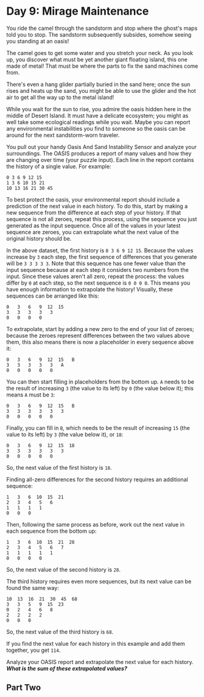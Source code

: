 # Day 9: Mirage Maintenance #
You ride the camel through the sandstorm and stop where the ghost's maps told you to stop. The 
sandstorm subsequently subsides, somehow seeing you standing at an oasis!

The camel goes to get some water and you stretch your neck. As you look up, you discover what must 
be yet another giant floating island, this one made of metal! That must be where the parts to fix 
the sand machines come from.

There's even a hang glider partially buried in the sand here; once the sun rises and heats up the 
sand, you might be able to use the glider and the hot air to get all the way up to the metal island!

While you wait for the sun to rise, you admire the oasis hidden here in the middle of Desert 
Island. It must have a delicate ecosystem; you might as well take some ecological readings while 
you wait. Maybe you can report any environmental instabilities you find to someone so the oasis 
can be around for the next sandstorm-worn traveler.

You pull out your handy Oasis And Sand Instability Sensor and analyze your surroundings. The OASIS 
produces a report of many values and how they are changing over time (your puzzle input). Each 
line in the report contains the history of a single value. For example:

    0 3 6 9 12 15
    1 3 6 10 15 21
    10 13 16 21 30 45

To best protect the oasis, your environmental report should include a prediction of the next value 
in each history. To do this, start by making a new sequence from the difference at each step of 
your history. If that sequence is not all zeroes, repeat this process, using the sequence you just 
generated as the input sequence. Once all of the values in your latest sequence are zeroes, you can 
extrapolate what the next value of the original history should be.

In the above dataset, the first history is `0 3 6 9 12 15`. Because the values increase by `3` each step, 
the first sequence of differences that you generate will be `3 3 3 3 3`. Note that this sequence has 
one fewer value than the input sequence because at each step it considers two numbers from the 
input. Since these values aren't all zero, repeat the process: the values differ by `0` at each step, 
so the next sequence is `0 0 0 0`. This means you have enough information to extrapolate the history! 
Visually, these sequences can be arranged like this:

    0   3   6   9  12  15
    3   3   3   3   3
    0   0   0   0

To extrapolate, start by adding a new zero to the end of your list of zeroes; because the zeroes 
represent differences between the two values above them, this also means there is now a placeholder 
in every sequence above it:

    0   3   6   9  12  15   B
    3   3   3   3   3   A
    0   0   0   0   0

You can then start filling in placeholders from the bottom up. `A` needs to be the result of 
increasing `3` (the value to its left) by `0` (the value below it); this means `A` must be `3`:

    0   3   6   9  12  15   B
    3   3   3   3   3   3
    0   0   0   0   0

Finally, you can fill in `B`, which needs to be the result of increasing `15` (the value to its left) 
by `3` (the value below it), or `18`:

    0   3   6   9  12  15  18
    3   3   3   3   3   3
    0   0   0   0   0

So, the next value of the first history is `18`.

Finding all-zero differences for the second history requires an additional sequence:

    1   3   6  10  15  21
    2   3   4   5   6
    1   1   1   1
    0   0   0

Then, following the same process as before, work out the next value in each sequence from the 
bottom up:

    1   3   6  10  15  21  28
    2   3   4   5   6   7
    1   1   1   1   1
    0   0   0   0

So, the next value of the second history is `28`.

The third history requires even more sequences, but its next value can be found the same way:

    10  13  16  21  30  45  68
    3   3   5   9  15  23
    0   2   4   6   8
    2   2   2   2
    0   0   0

So, the next value of the third history is `68`.

If you find the next value for each history in this example and add them together, you get `114`.

Analyze your OASIS report and extrapolate the next value for each history. **_What is the sum of 
these extrapolated values?_**


## Part Two ##

